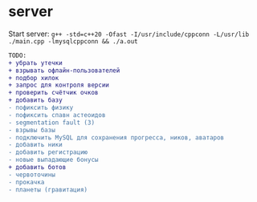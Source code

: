 # server  

Start server:  ```g++ -std=c++20 -Ofast -I/usr/include/cppconn -L/usr/lib ./main.cpp -lmysqlcppconn && ./a.out```

```diff
TODO:  
+ убрать утечки
+ взрывать офлайн-пользователей
+ подбор хилок  
+ запрос для контроля версии  
+ проверить счётчик очков
+ добавить базу
- пофиксить физику
- пофиксить спавн астеоидов
- segmentation fault (3)
- взрывы базы
- подключить MySQL для сохранения прогресса, ников, аватаров
- добавить ники
- добавить регистрацию
- новые выпадающие бонусы
+ добавить ботов
- червоточины  
- прокачка
- планеты (гравитация)
```
